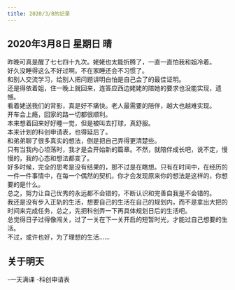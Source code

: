```yaml
---
title: 2020/3/8的记录
---
```

## 2020年3月8日 星期日 晴
昨晚可真是醒了七七四十九次。姥姥也太能折腾了，一直一直怕我和姐冷着。  
好久没睡得这么不好过啊。不在家睡还会不习惯了。  
和别人交流学习，给别人把问题讲明白怕是自己会了的最佳证明。  
还是得依着姐，住一晚上就回来，连答应西边姥姥的陪她的要求也没能实现，遗憾。  
看着姥送我们的背影，真是好不痛快。老人最需要的陪伴，越大也越难实现。  
开车会上瘾，回家的路一切都很顺利。  
本来想着回来好好睡一觉，但是被叫去打球，真舒服。  
本来计划的科创申请表，也得延后了。  
和弟弟聊了很多真实的想法，倒是把自己弄得更清楚些。  
只有当我内心坦荡时，我才是会开始新的篇章。不然，就陪伴成长吧，说不定，慢慢的，我的心态和想法都变了。  
好多时候，完全的思考是没有结果的，那不过是在瞎想。只有在时间中，在经历的一件一件事情中，在每一个偶然的契机，你才会发现原来你的想法是这样的，你想要的是什么。  
总之，努力让自己优秀的永远都不会错的，不断认识和完善自我是不会错的。  
我还是没有步入正轨的生活，想要自己的生活在自己的规划内，而不是拿出大把的时间来完成任务，总之，先把科创弄一下再具体规划日后的生活吧。  
总觉得日子过得像闯关，过了一关在下一关开启的短暂时光，才能过自己想要的生活。  
不过，或许也好，为了理想的生活......  
## 关于明天
-一天满课
-科创申请表
